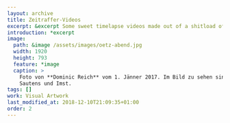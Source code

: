 ```yaml
---
layout: archive
title: Zeitraffer-Videos
excerpt: &excerpt Some sweet timelapse videos made out of a shitload of images.
introduction: *excerpt
image: 
  path: &image /assets/images/oetz-abend.jpg
  width: 1920
  height: 793
  feature: *image
  caption: >
    Foto von **Dominic Reich** vom 1. Jänner 2017. Im Bild zu sehen sind Teile von Oetz,
    Sautens und Imst.
tags: []
work: Visual Artwork
last_modified_at: 2018-12-10T21:09:35+01:00
order: 2
---
```

